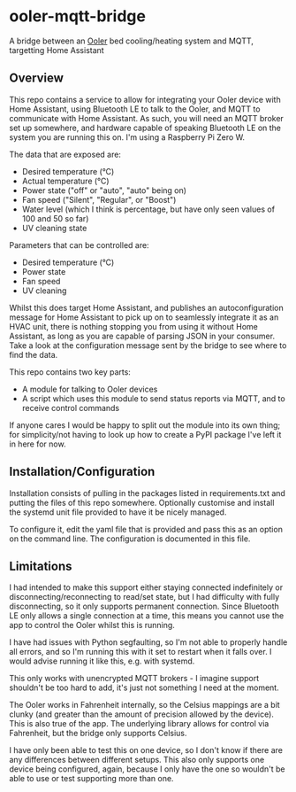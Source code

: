 # ooler-mqtt-bridge
A bridge between an [Ooler](https://chilisleep.co.uk/products/ooler-sleep-system)
bed cooling/heating system and MQTT, targetting Home Assistant

## Overview
This repo contains a service to allow for integrating your Ooler device with
Home Assistant, using Bluetooth LE to talk to the Ooler, and MQTT to
communicate with Home Assistant. As such, you will need an MQTT broker set up
somewhere, and hardware capable of speaking Bluetooth LE on the system you are
running this on. I'm using a Raspberry Pi Zero W.

The data that are exposed are:
 * Desired temperature (°C)
 * Actual temperature (°C)
 * Power state ("off" or "auto", "auto" being on)
 * Fan speed ("Silent", "Regular", or "Boost")
 * Water level (which I think is percentage, but have only seen values of 100 and 50 so far)
 * UV cleaning state

Parameters that can be controlled are:
 * Desired temperature (°C)
 * Power state
 * Fan speed
 * UV cleaning

Whilst this does target Home Assistant, and publishes an autoconfiguration
message for Home Assistant to pick up on to seamlessly integrate it as an HVAC
unit, there is nothing stopping you from using it without Home Assistant, as
long as you are capable of parsing JSON in your consumer. Take a look at the
configuration message sent by the bridge to see where to find the data.

This repo contains two key parts:
 * A module for talking to Ooler devices
 * A script which uses this module to send status reports via MQTT, and to
   receive control commands

If anyone cares I would be happy to split out the module into its own thing;
for simplicity/not having to look up how to create a PyPI package I've left it
in here for now.

## Installation/Configuration
Installation consists of pulling in the packages listed in requirements.txt and
putting the files of this repo somewhere. Optionally customise and install the
systemd unit file provided to have it be nicely managed.

To configure it, edit the yaml file that is provided and pass this as an option
on the command line. The configuration is documented in this file.

## Limitations
I had intended to make this support either staying connected indefinitely or
disconnecting/reconnecting to read/set state, but I had difficulty with fully
disconnecting, so it only supports permanent connection. Since Bluetooth LE 
only allows a single connection at a time, this means you cannot use the app
to control the Ooler whilst this is running.

I have had issues with Python segfaulting, so I'm not able to properly handle
all errors, and so I'm running this with it set to restart when it falls over.
I would advise running it like this, e.g. with systemd.

This only works with unencrypted MQTT brokers - I imagine support shouldn't be
too hard to add, it's just not something I need at the moment.

The Ooler works in Fahrenheit internally, so the Celsius mappings are a bit
clunky (and greater than the amount of precision allowed by the device). This
is also true of the app. The underlying library allows for control via
Fahrenheit, but the bridge only supports Celsius.

I have only been able to test this on one device, so I don't know if there are
any differences between different setups. This also only supports one device
being configured, again, because I only have the one so wouldn't be able to use
or test supporting more than one.
